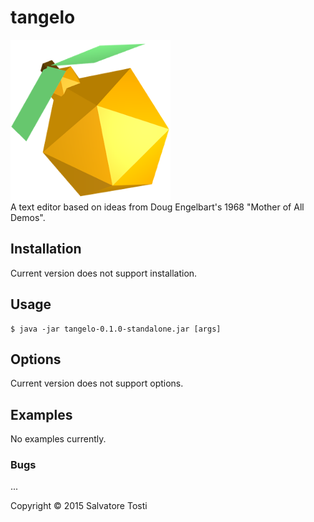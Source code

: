 # tangelo
![tangelo](resources/tangeloIcon.png?raw=true)  
A text editor based on ideas from Doug Engelbart's 1968 "Mother of All Demos".

## Installation
Current version does not support installation.

## Usage

    $ java -jar tangelo-0.1.0-standalone.jar [args]

## Options

Current version does not support options.

## Examples

No examples currently.

### Bugs

...

Copyright © 2015 Salvatore Tosti
